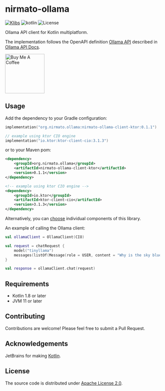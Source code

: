 # nirmato-ollama

[![Klibs](https://img.shields.io/badge/klibs-0.1.1-%237F52FF.svg?logo=kotlin&color=blue)](https://klibs.io/project/nirmato/nirmato-ollama)
![![kotlin](https://kotlinlang.org/)](https://img.shields.io/badge/kotlin--multiplatform-2.1.21-blue.svg?logo=kotlin)
![![License](https://github.com/nirmato/nirmato-ollama/blob/main/LICENSE.md)](https://img.shields.io/github/license/nirmato/nirmato-ollama)

Ollama API client for Kotlin multiplatform.

The implementation follows the OpenAPI definition [Ollama API](oas/ollama-openapi.yaml) described in [Ollama API Docs](https://github.com/ollama/ollama/blob/main/docs/api.md).

<a href="https://www.buymeacoffee.com/kkadete" target="_blank">
    <img src="https://cdn.buymeacoffee.com/buttons/v2/arial-yellow.png" alt="Buy Me A Coffee" style="width: 128px;" >
</a>

## Usage

Add the dependency to your Gradle configuration:

```kotlin
implementation("org.nirmato.ollama:nirmato-ollama-client-ktor:0.1.1")

// example using ktor CIO engine
implementation("io.ktor:ktor-client-cio:3.1.3")
```

or to your Maven pom:

```xml
<dependency>
    <groupId>org.nirmato.ollama</groupId>
    <artifactId>nirmato-ollama-client-ktor</artifactId>
    <version>0.1.1</version>
</dependency>

<!-- example using ktor CIO engine -->
<dependency>
    <groupId>io.ktor</groupId>
    <artifactId>ktor-client-cio</artifactId>
    <version>3.1.3</version>
</dependency>
```

Alternatively, you can [choose](publishing/bom/README.md) individual components of this library.

An example of calling the Ollama client:

```kotlin
val ollamaClient = OllamaClient(CIO)

val request = chatRequest {
    model("tinyllama")
    messages(listOf(Message(role = USER, content = "Why is the sky blue?")))
}

val response = ollamaClient.chat(request)
```

## Requirements

- Kotlin 1.8 or later
- JVM 11 or later

## Contributing

Contributions are welcome! Please feel free to submit a Pull Request.

## Acknowledgements

JetBrains for making [Kotlin](https://kotlinlang.org).

## License

The source code is distributed under [Apache License 2.0](LICENSE.md).
